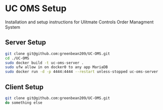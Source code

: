 # UC OMS Setup
Installation and setup instructions for Ulitmate Controls Order Managment System

## Server Setup
```bash
git clone git@github.com:greenbean209/UC-OMS.git
cd ./UC-OMS
sudo docker build -t uc-oms-server .
sudo ufw allow in on docker0 to any app MariaDB
sudo docker run -d -p 4444:4444 --restart unless-stopped uc-oms-server
```

## Client Setup
```bash
git clone git@github.com:greenbean209/UC-OMS.git
do something else
```